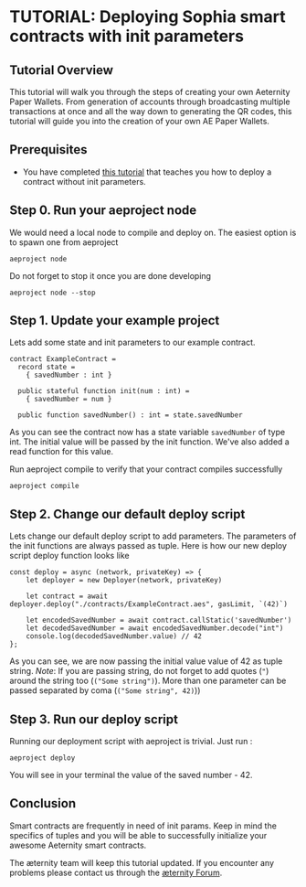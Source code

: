 # TUTORIAL: Deploying Sophia smart contracts with init parameters

## Tutorial Overview
This tutorial will walk you through the steps of creating your own Aeternity Paper Wallets. From generation of accounts through broadcasting multiple transactions at once and all the way down to generating the QR codes, this tutorial will guide you into the creation of your own AE Paper Wallets.


## Prerequisites
- You have completed [this tutorial](smart-contract-deployment-in-aeproject.md) that teaches you how to deploy a contract without init parameters.

## Step 0. Run your aeproject node
We would need a local node to compile and deploy on. The easiest option is to spawn one from aeproject

```
aeproject node
```

Do not forget to stop it once you are done developing

```
aeproject node --stop
```

## Step 1. Update your example project
Lets add some state and init parameters to our example contract.
```
contract ExampleContract =
  record state = 
    { savedNumber : int }

  public stateful function init(num : int) = 
    { savedNumber = num }

  public function savedNumber() : int = state.savedNumber
```

As you can see the contract now has a state variable `savedNumber` of type int. The initial value will be passed by the init function. We've also added a read function for this value.

Run aeproject compile to verify that your contract compiles successfully

```
aeproject compile
```

## Step 2. Change our default deploy script
Lets change our default deploy script to add parameters. The parameters of the init functions are always passed as tuple. Here is how our new deploy script deploy function looks like

```
const deploy = async (network, privateKey) => {
	let deployer = new Deployer(network, privateKey)

	let contract = await deployer.deploy("./contracts/ExampleContract.aes", gasLimit, `(42)`)

	let encodedSavedNumber = await contract.callStatic('savedNumber')
	let decodedSavedNumber = await encodedSavedNumber.decode("int")
	console.log(decodedSavedNumber.value) // 42
};
```

As you can see, we are now passing the initial value value of 42 as tuple string. *Note*: If you are passing string, do not forget to add quotes (`"`) around the string too (`("Some string")`). More than one parameter can be passed separated by coma (`("Some string", 42)`))

## Step 3. Run our deploy script
Running our deployment script with aeproject is trivial. Just run :
```
aeproject deploy
```
You will see in your terminal the value of the saved number - 42.
## Conclusion
Smart contracts are frequently in need of init params. Keep in mind the specifics of tuples and you will be able to successfully initialize your awesome Aeternity smart contracts.

The æternity team will keep this tutorial updated. If you encounter any problems please contact us through the [æternity Forum](https://forum.aeternity.com/c/development).